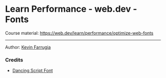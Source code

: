 # Learn Performance - web.dev - Fonts

Course material: https://web.dev/learn/performance/optimize-web-fonts

---

Author: [Kevin Farrugia](https://imkev.dev)

### Credits

- [Dancing Script Font](https://fonts.google.com/specimen/Dancing+Script)